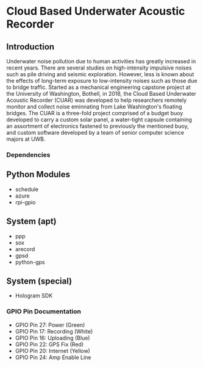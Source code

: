 # Cloud Based Underwater Acoustic Recorder
## Introduction
  Underwater noise pollution due to human activities has greatly increased in recent years. There are several studies on high-intensity impulsive noises such as pile driving and seismic exploration. However, less is known about the effects of long-term exposure to low-intensity noises such as those due to bridge traffic. Started as a mechanical engineering capstone project at the University of Washington, Bothell, in 2018, the Cloud Based Underwater Acoustic Recorder (CUAR) was developed to help researchers remotely monitor and collect noise eminnating from Lake Washington's floating bridges. The CUAR is a three-fold project comprised of a budget buoy developed to carry a custom solar panel, a water-tight capsule containing an assortment of electronics fastened to previously the mentioned buoy, and custom software developed by a team of senior computer science majors at UWB.

### Dependencies
## Python Modules
* schedule
* azure
* rpi-gpio
## System (apt)
* ppp
* sox
* arecord
* gpsd
* python-gps
## System (special)
* Hologram SDK

### GPIO Pin Documentation
* GPIO Pin 27: Power (Green)
* GPIO Pin 17: Recording (White)
* GPIO Pin 16: Uploading (Blue)
* GPIO Pin 22: GPS Fix (Red)
* GPIO Pin 20: Internet (Yellow)
* GPIO Pin 24: Amp Enable Line
